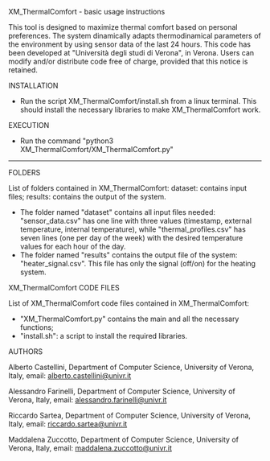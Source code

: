 XM_ThermalComfort - basic usage instructions

This tool is designed to maximize thermal comfort based on personal preferences. The system dinamically adapts thermodinamical parameters of the environment by using sensor data of the last 24 hours.
This code has been developed at "Università degli studi di Verona", in Verona. Users can modify and/or distribute code free of charge, provided that this notice is retained.

INSTALLATION

- Run the script XM_ThermalComfort/install.sh from a linux terminal. This should install the necessary libraries to make XM_ThermalComfort work.

EXECUTION

- Run the command "python3 XM_ThermalComfort/XM_ThermalComfort.py"

-------------------------------------------------------------------------------------------------------------------------------------------

FOLDERS

List of folders contained in XM_ThermalComfort:
dataset: contains input files;
results: contains the output of the system.

- The folder named "dataset" contains all input files needed: "sensor_data.csv" has one line with three values (timestamp, external temperature, internal temperature), while "thermal_profiles.csv" has seven lines (one per day of the week) with the desired temperature values for each hour of the day.
- The folder named "results" contains the output file of the system: "heater_signal.csv". This file has only the signal (off/on) for the heating system.

XM_ThermalComfort CODE FILES

List of XM_ThermalComfort code files contained in XM_ThermalComfort:
- "XM_ThermalComfort.py" contains the main and all the necessary functions;
- "install.sh": a script to install the required libraries.

AUTHORS

Alberto Castellini, Department of Computer Science, University of Verona, Italy, email: alberto.castellini@univr.it

Alessandro Farinelli, Department of Computer Science, University of Verona, Italy, email: alessandro.farinelli@univr.it

Riccardo Sartea, Department of Computer Science, University of Verona, Italy, email: riccardo.sartea@univr.it

Maddalena Zuccotto, Department of Computer Science, University of Verona, Italy, email: maddalena.zuccotto@univr.it
